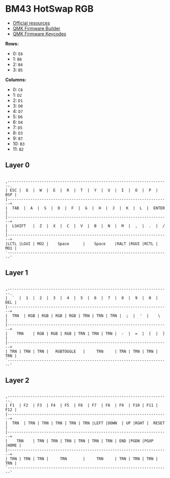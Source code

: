 # BM43 HotSwap RGB

- [Official resources](http://kpchn.com/s/PoHJ)
- [QMK Firmware Builder](https://kbfirmware.com/)
- [QMK Firmware Keycodes](https://docs.qmk.fm/#/keycodes?id=keycodes-overview)

**Rows:**

- 0: `E6`
- 1: `B6`
- 2: `B4`
- 3: `B5`

**Columns:**

- 0: `C6`
- 1: `D2`
- 2: `D1`
- 3: `D0`
- 4: `D7`
- 5: `D6`
- 6: `D4`
- 7: `D5`
- 8: `D3`
- 9: `B7`
- 10: `B3`
- 11: `B2`

## Layer 0

```

,-----------------------------------------------------------------------.
| ESC |  Q  |  W  |  E  |  R  |  T  |  Y  |  U  |  I  |  O  |  P  | BSP |
|-----------------------------------------------------------------------+
|  TAB  |  A  |  S  |  D  |  F  |  G  |  H  |  J  |  K  |  L  |  ENTER  |
|-----------------------------------------------------------------------+
|  LSHIFT   |  Z  |  X  |  C  |  V  |  B  |  N  |  M  |  ,  |  .  |  /  |
|-----------------------------------------------------------------------+
|LCTL |LGUI | MO2 |    Space      |    Space    |RALT |RGUI |RCTL | MO1 |
`-----------------------------------------------------------------------'

```

## Layer 1

```

,-----------------------------------------------------------------------.
|  `  |  1  |  2  |  3  |  4  |  5  |  6  |  7  |  8  |  9  |  0  | DEL |
|-----------------------------------------------------------------------+
|  TRN  | RGB | RGB | RGB | RGB | TRN | TRN | TRN |  ;  |  '  |    \    |
|-----------------------------------------------------------------------+
|    TRN    | RGB | RGB | RGB | TRN | TRN | TRN |  -  |  =  |  [  |  ]  |
|-----------------------------------------------------------------------+
| TRN | TRN | TRN |   RGBTOGGLE   |     TRN     | TRN | TRN | TRN | TRN |
`-----------------------------------------------------------------------'

```

## Layer 2

```

,-----------------------------------------------------------------------.
| F1  | F2  | F3  | F4  | F5  | F6  | F7  | F8  | F9  | F10 | F11 | F12 |
|-----------------------------------------------------------------------+
|  TRN  | TRN | TRN | TRN | TRN | TRN |LEFT |DOWN  | UP |RGHT |  RESET  |
|-----------------------------------------------------------------------+
|    TRN    | TRN | TRN | TRN | TRN | TRN | TRN | END |PGDN |PGUP |HOME |
|-----------------------------------------------------------------------+
| TRN | TRN | TRN |     TRN       |     TRN     | TRN | TRN | TRN | TRN |
`-----------------------------------------------------------------------'

```

